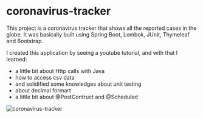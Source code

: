 # coronavirus-tracker

This project is a coronavirus tracker that shows all the reported cases in the globe. It was basically built using Spring Boot, Lombok, JUnit, Thymeleaf and Bootstrap.

I created this application by seeing a youtube tutorial, and with that I learned:
- a little bit about Http calls with Java
- how to access csv data
- and solidified some knowledges about unit testing
- about decimal formart
- a little bit about @PostContruct and @Scheduled 

![coronavirus-tracker](https://user-images.githubusercontent.com/103002208/168480167-796273e0-037a-4504-8db0-fe7167d264ca.gif)
